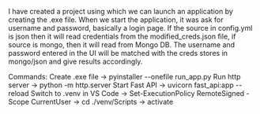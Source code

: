 I have created a project using which we can launch an application by creating the .exe file. When we start the application, it was ask for username and password, basically a login page. 
If the source in config.yml is json then it will read credentials from the modified_creds.json file, if source is mongo, then it will read from Mongo DB.
The username and password entered in the UI will be matched with the creds stores in mongo/json and give results accordingly.

Commands:
Create .exe file -> pyinstaller --onefile run_app.py
Run http server -> python -m http.server
Start Fast API -> uvicorn fast_api:app --reload
Switch to .venv in VS Code -> Set-ExecutionPolicy RemoteSigned -Scope CurrentUser
                           -> cd ./venv/Scripts
                           -> activate